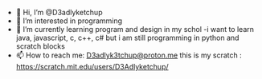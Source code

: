 - 👋 Hi, I’m @D3adlyketchup
- 👀 I’m interested in programming
- 🌱 I’m currently learning program and design in my schol
-i want to learn java, javascript, c, c++, c# but i am still programming in python and scratch blocks 
- 📫 How to reach me: D3adlyk3tchup@proton.me
this is my scratch : https://scratch.mit.edu/users/D3Adlyketchup/
